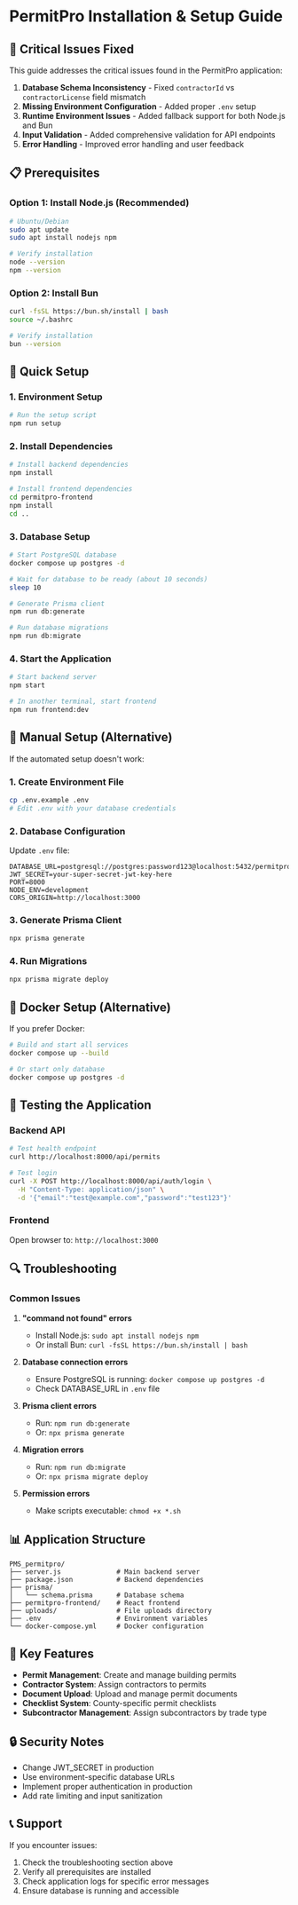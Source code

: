 # PermitPro Installation & Setup Guide

## 🚨 Critical Issues Fixed

This guide addresses the critical issues found in the PermitPro application:

1. **Database Schema Inconsistency** - Fixed `contractorId` vs `contractorLicense` field mismatch
2. **Missing Environment Configuration** - Added proper `.env` setup
3. **Runtime Environment Issues** - Added fallback support for both Node.js and Bun
4. **Input Validation** - Added comprehensive validation for API endpoints
5. **Error Handling** - Improved error handling and user feedback

## 📋 Prerequisites

### Option 1: Install Node.js (Recommended)
```bash
# Ubuntu/Debian
sudo apt update
sudo apt install nodejs npm

# Verify installation
node --version
npm --version
```

### Option 2: Install Bun
```bash
curl -fsSL https://bun.sh/install | bash
source ~/.bashrc

# Verify installation
bun --version
```

## 🚀 Quick Setup

### 1. Environment Setup
```bash
# Run the setup script
npm run setup
```

### 2. Install Dependencies
```bash
# Install backend dependencies
npm install

# Install frontend dependencies
cd permitpro-frontend
npm install
cd ..
```

### 3. Database Setup
```bash
# Start PostgreSQL database
docker compose up postgres -d

# Wait for database to be ready (about 10 seconds)
sleep 10

# Generate Prisma client
npm run db:generate

# Run database migrations
npm run db:migrate
```

### 4. Start the Application
```bash
# Start backend server
npm start

# In another terminal, start frontend
npm run frontend:dev
```

## 🔧 Manual Setup (Alternative)

If the automated setup doesn't work:

### 1. Create Environment File
```bash
cp .env.example .env
# Edit .env with your database credentials
```

### 2. Database Configuration
Update `.env` file:
```env
DATABASE_URL=postgresql://postgres:password123@localhost:5432/permitpro
JWT_SECRET=your-super-secret-jwt-key-here
PORT=8000
NODE_ENV=development
CORS_ORIGIN=http://localhost:3000
```

### 3. Generate Prisma Client
```bash
npx prisma generate
```

### 4. Run Migrations
```bash
npx prisma migrate deploy
```

## 🐳 Docker Setup (Alternative)

If you prefer Docker:

```bash
# Build and start all services
docker compose up --build

# Or start only database
docker compose up postgres -d
```

## 🧪 Testing the Application

### Backend API
```bash
# Test health endpoint
curl http://localhost:8000/api/permits

# Test login
curl -X POST http://localhost:8000/api/auth/login \
  -H "Content-Type: application/json" \
  -d '{"email":"test@example.com","password":"test123"}'
```

### Frontend
Open browser to: `http://localhost:3000`

## 🔍 Troubleshooting

### Common Issues

1. **"command not found" errors**
   - Install Node.js: `sudo apt install nodejs npm`
   - Or install Bun: `curl -fsSL https://bun.sh/install | bash`

2. **Database connection errors**
   - Ensure PostgreSQL is running: `docker compose up postgres -d`
   - Check DATABASE_URL in `.env` file

3. **Prisma client errors**
   - Run: `npm run db:generate`
   - Or: `npx prisma generate`

4. **Migration errors**
   - Run: `npm run db:migrate`
   - Or: `npx prisma migrate deploy`

5. **Permission errors**
   - Make scripts executable: `chmod +x *.sh`

## 📊 Application Structure

```
PMS_permitpro/
├── server.js              # Main backend server
├── package.json           # Backend dependencies
├── prisma/
│   └── schema.prisma      # Database schema
├── permitpro-frontend/    # React frontend
├── uploads/               # File uploads directory
├── .env                   # Environment variables
└── docker-compose.yml     # Docker configuration
```

## 🎯 Key Features

- **Permit Management**: Create and manage building permits
- **Contractor System**: Assign contractors to permits
- **Document Upload**: Upload and manage permit documents
- **Checklist System**: County-specific permit checklists
- **Subcontractor Management**: Assign subcontractors by trade type

## 🔒 Security Notes

- Change JWT_SECRET in production
- Use environment-specific database URLs
- Implement proper authentication in production
- Add rate limiting and input sanitization

## 📞 Support

If you encounter issues:
1. Check the troubleshooting section above
2. Verify all prerequisites are installed
3. Check application logs for specific error messages
4. Ensure database is running and accessible
